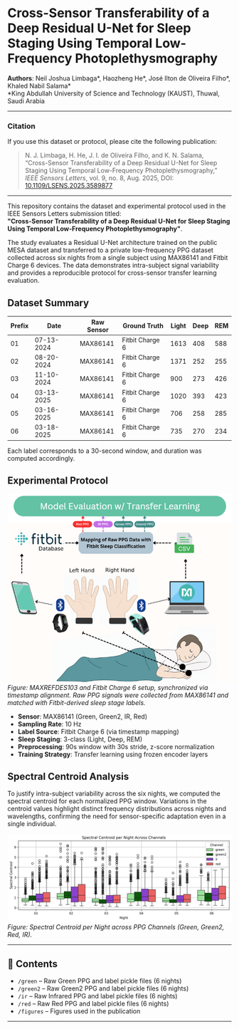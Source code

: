 # Cross-Sensor Transferability of a Deep Residual U-Net for Sleep Staging Using Temporal Low-Frequency Photoplethysmography

**Authors**: Neil Joshua Limbaga*, Haozheng He*, José Ilton de Oliveira Filho*, Khaled Nabil Salama*  
*King Abdullah University of Science and Technology (KAUST), Thuwal, Saudi Arabia  

---

### Citation

If you use this dataset or protocol, please cite the following publication:

> N. J. Limbaga, H. He, J. I. de Oliveira Filho, and K. N. Salama,  
> “Cross-Sensor Transferability of a Deep Residual U-Net for Sleep Staging Using Temporal Low-Frequency Photoplethysmography,”  
> *IEEE Sensors Letters*, vol. 9, no. 8, Aug. 2025,
> DOI: [10.1109/LSENS.2025.3589877](https://doi.org/10.1109/LSENS.2025.3589877)

---

This repository contains the dataset and experimental protocol used in the IEEE Sensors Letters submission titled:  
**"Cross-Sensor Transferability of a Deep Residual U-Net for Sleep Staging Using Temporal Low-Frequency Photoplethysmography"**.

The study evaluates a Residual U-Net architecture trained on the public MESA dataset and transferred to a private low-frequency PPG dataset collected across six nights from a single subject using MAX86141 and Fitbit Charge 6 devices. The data demonstrates intra-subject signal variability and provides a reproducible protocol for cross-sensor transfer learning evaluation.

## Dataset Summary

| Prefix | Date         | Raw Sensor | Ground Truth      | Light | Deep | REM | 
|--------|--------------|------------|-------------------|-------|------|-----|
| 01     | 07-13-2024   | MAX86141   | Fitbit Charge 6   | 1613  | 408  | 588 |
| 02     | 08-20-2024   | MAX86141   | Fitbit Charge 6   | 1371  | 252  | 255 | 
| 03     | 11-10-2024   | MAX86141   | Fitbit Charge 6   | 900   | 273  | 426 | 
| 04     | 03-13-2025   | MAX86141   | Fitbit Charge 6   | 1020  | 393  | 423 | 
| 05     | 03-16-2025   | MAX86141   | Fitbit Charge 6   | 706   | 258  | 285 |
| 06     | 03-18-2025   | MAX86141   | Fitbit Charge 6   | 735   | 270  | 234 | 

Each label corresponds to a 30-second window, and duration was computed accordingly.

## Experimental Protocol

![Experiment Protocol](figures/experiment_protocol.png)  
*Figure: MAXREFDES103 and Fitbit Charge 6 setup, synchronized via timestamp alignment. Raw PPG signals were collected from MAX86141 and matched with Fitbit-derived sleep stage labels.*

- **Sensor**: MAX86141 (Green, Green2, IR, Red)
- **Sampling Rate**: 10 Hz
- **Label Source**: Fitbit Charge 6 (via timestamp mapping)
- **Sleep Staging**: 3-class (Light, Deep, REM)
- **Preprocessing**: 90s window with 30s stride, z-score normalization
- **Training Strategy**: Transfer learning using frozen encoder layers

## Spectral Centroid Analysis

To justify intra-subject variability across the six nights, we computed the spectral centroid for each normalized PPG window. Variations in the centroid values highlight distinct frequency distributions across nights and wavelengths, confirming the need for sensor-specific adaptation even in a single individual.

![Spectral Centroid](figures/spectral_centroid.png)  
*Figure: Spectral Centroid per Night across PPG Channels (Green, Green2, Red, IR).*

---

## 📁 Contents

- `/green` – Raw Green PPG and label pickle files (6 nights)
- `/green2` – Raw Green2 PPG and label pickle files (6 nights)
- `/ir` – Raw Infrared PPG and label pickle files (6 nights)
- `/red` – Raw Red PPG and label pickle files (6 nights)
- `/figures` – Figures used in the publication

---

